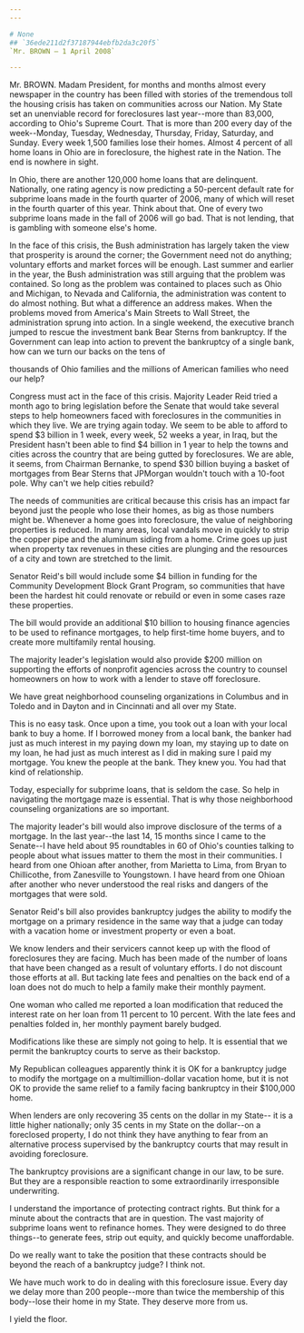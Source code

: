 ```yaml
---
---

# None
## `36ede211d2f37187944ebfb2da3c20f5`
`Mr. BROWN — 1 April 2008`

---
```



Mr. BROWN. Madam President, for months and months almost every 
newspaper in the country has been filled with stories of the tremendous 
toll the housing crisis has taken on communities across our Nation. My 
State set an unenviable record for foreclosures last year--more than 
83,000, according to Ohio's Supreme Court. That is more than 200 every 
day of the week--Monday, Tuesday, Wednesday, Thursday, Friday, 
Saturday, and Sunday. Every week 1,500 families lose their homes. 
Almost 4 percent of all home loans in Ohio are in foreclosure, the 
highest rate in the Nation. The end is nowhere in sight.

In Ohio, there are another 120,000 home loans that are delinquent. 
Nationally, one rating agency is now predicting a 50-percent default 
rate for subprime loans made in the fourth quarter of 2006, many of 
which will reset in the fourth quarter of this year. Think about that. 
One of every two subprime loans made in the fall of 2006 will go bad. 
That is not lending, that is gambling with someone else's home.

In the face of this crisis, the Bush administration has largely taken 
the view that prosperity is around the corner; the Government need not 
do anything; voluntary efforts and market forces will be enough. Last 
summer and earlier in the year, the Bush administration was still 
arguing that the problem was contained. So long as the problem was 
contained to places such as Ohio and Michigan, to Nevada and 
California, the administration was content to do almost nothing. But 
what a difference an address makes. When the problems moved from 
America's Main Streets to Wall Street, the administration sprung into 
action. In a single weekend, the executive branch jumped to rescue the 
investment bank Bear Sterns from bankruptcy. If the Government can leap 
into action to prevent the bankruptcy of a single bank, how can we turn 
our backs on the tens of


thousands of Ohio families and the millions of American families who 
need our help?

Congress must act in the face of this crisis. Majority Leader Reid 
tried a month ago to bring legislation before the Senate that would 
take several steps to help homeowners faced with foreclosures in the 
communities in which they live. We are trying again today. We seem to 
be able to afford to spend $3 billion in 1 week, every week, 52 weeks a 
year, in Iraq, but the President hasn't been able to find $4 billion in 
1 year to help the towns and cities across the country that are being 
gutted by foreclosures. We are able, it seems, from Chairman Bernanke, 
to spend $30 billion buying a basket of mortgages from Bear Sterns that 
JPMorgan wouldn't touch with a 10-foot pole. Why can't we help cities 
rebuild?

The needs of communities are critical because this crisis has an 
impact far beyond just the people who lose their homes, as big as those 
numbers might be. Whenever a home goes into foreclosure, the value of 
neighboring properties is reduced. In many areas, local vandals move in 
quickly to strip the copper pipe and the aluminum siding from a home. 
Crime goes up just when property tax revenues in these cities are 
plunging and the resources of a city and town are stretched to the 
limit.

Senator Reid's bill would include some $4 billion in funding for the 
Community Development Block Grant Program, so communities that have 
been the hardest hit could renovate or rebuild or even in some cases 
raze these properties.

The bill would provide an additional $10 billion to housing finance 
agencies to be used to refinance mortgages, to help first-time home 
buyers, and to create more multifamily rental housing.

The majority leader's legislation would also provide $200 million on 
supporting the efforts of nonprofit agencies across the country to 
counsel homeowners on how to work with a lender to stave off 
foreclosure.

We have great neighborhood counseling organizations in Columbus and 
in Toledo and in Dayton and in Cincinnati and all over my State.

This is no easy task. Once upon a time, you took out a loan with your 
local bank to buy a home. If I borrowed money from a local bank, the 
banker had just as much interest in my paying down my loan, my staying 
up to date on my loan, he had just as much interest as I did in making 
sure I paid my mortgage. You knew the people at the bank. They knew 
you. You had that kind of relationship.

Today, especially for subprime loans, that is seldom the case. So 
help in navigating the mortgage maze is essential. That is why those 
neighborhood counseling organizations are so important.

The majority leader's bill would also improve disclosure of the terms 
of a mortgage. In the last year--the last 14, 15 months since I came to 
the Senate--I have held about 95 roundtables in 60 of Ohio's counties 
talking to people about what issues matter to them the most in their 
communities. I heard from one Ohioan after another, from Marietta to 
Lima, from Bryan to Chillicothe, from Zanesville to Youngstown. I have 
heard from one Ohioan after another who never understood the real risks 
and dangers of the mortgages that were sold.

Senator Reid's bill also provides bankruptcy judges the ability to 
modify the mortgage on a primary residence in the same way that a judge 
can today with a vacation home or investment property or even a boat.

We know lenders and their servicers cannot keep up with the flood of 
foreclosures they are facing. Much has been made of the number of loans 
that have been changed as a result of voluntary efforts. I do not 
discount those efforts at all. But tacking late fees and penalties on 
the back end of a loan does not do much to help a family make their 
monthly payment.

One woman who called me reported a loan modification that reduced the 
interest rate on her loan from 11 percent to 10 percent. With the late 
fees and penalties folded in, her monthly payment barely budged.

Modifications like these are simply not going to help. It is 
essential that we permit the bankruptcy courts to serve as their 
backstop.

My Republican colleagues apparently think it is OK for a bankruptcy 
judge to modify the mortgage on a multimillion-dollar vacation home, 
but it is not OK to provide the same relief to a family facing 
bankruptcy in their $100,000 home.

When lenders are only recovering 35 cents on the dollar in my State--
it is a little higher nationally; only 35 cents in my State on the 
dollar--on a foreclosed property, I do not think they have anything to 
fear from an alternative process supervised by the bankruptcy courts 
that may result in avoiding foreclosure.

The bankruptcy provisions are a significant change in our law, to be 
sure. But they are a responsible reaction to some extraordinarily 
irresponsible underwriting.

I understand the importance of protecting contract rights. But think 
for a minute about the contracts that are in question. The vast 
majority of subprime loans went to refinance homes. They were designed 
to do three things--to generate fees, strip out equity, and quickly 
become unaffordable.

Do we really want to take the position that these contracts should be 
beyond the reach of a bankruptcy judge? I think not.

We have much work to do in dealing with this foreclosure issue. Every 
day we delay more than 200 people--more than twice the membership of 
this body--lose their home in my State. They deserve more from us.

I yield the floor.